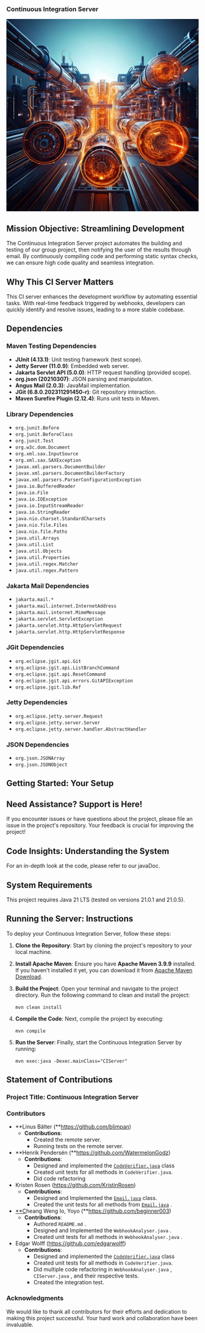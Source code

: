 ### Continuous Integration Server
![Generated by Adobe Firefly](./resources/CI_cover.jpg)
## Mission Objective: Streamlining Development

The Continuous Integration Server project automates the building and testing of our group project, then notifying the user of the results through email. By continuously compiling code and performing static syntax checks, we can ensure high code quality and seamless integration.

## Why This CI Server Matters

This CI server enhances the development workflow by automating essential tasks. With real-time feedback triggered by webhooks, developers can quickly identify and resolve issues, leading to a more stable codebase.

## Dependencies

### Maven Testing Dependencies

- **JUnit (4.13.1)**: Unit testing framework (test scope).
- **Jetty Server (11.0.9)**: Embedded web server.
- **Jakarta Servlet API (5.0.0)**: HTTP request handling (provided scope).
- **org.json (20210307)**: JSON parsing and manipulation.
- **Angus Mail (2.0.3)**: JavaMail implementation.
- **JGit (6.8.0.202311291450-r)**: Git repository interaction.
- **Maven Surefire Plugin (2.12.4)**: Runs unit tests in Maven.

### Library Dependencies

- `org.junit.Before`
- `org.junit.BeforeClass`
- `org.junit.Test`
- `org.w3c.dom.Document`
- `org.xml.sax.InputSource`
- `org.xml.sax.SAXException`
- `javax.xml.parsers.DocumentBuilder`
- `javax.xml.parsers.DocumentBuilderFactory`
- `javax.xml.parsers.ParserConfigurationException`
- `java.io.BufferedReader`
- `java.io.File`
- `java.io.IOException`
- `java.io.InputStreamReader`
- `java.io.StringReader`
- `java.nio.charset.StandardCharsets`
- `java.nio.file.Files`
- `java.nio.file.Paths`
- `java.util.Arrays`
- `java.util.List`
- `java.util.Objects`
- `java.util.Properties`
- `java.util.regex.Matcher`
- `java.util.regex.Pattern`

### Jakarta Mail Dependencies

- `jakarta.mail.*`
- `jakarta.mail.internet.InternetAddress`
- `jakarta.mail.internet.MimeMessage`
- `jakarta.servlet.ServletException`
- `jakarta.servlet.http.HttpServletRequest`
- `jakarta.servlet.http.HttpServletResponse`

### JGit Dependencies

- `org.eclipse.jgit.api.Git`
- `org.eclipse.jgit.api.ListBranchCommand`
- `org.eclipse.jgit.api.ResetCommand`
- `org.eclipse.jgit.api.errors.GitAPIException`
- `org.eclipse.jgit.lib.Ref`

### Jetty Dependencies

- `org.eclipse.jetty.server.Request`
- `org.eclipse.jetty.server.Server`
- `org.eclipse.jetty.server.handler.AbstractHandler`

### JSON Dependencies

- `org.json.JSONArray`
- `org.json.JSONObject`
## Getting Started: Your Setup

## Need Assistance? Support is Here!

If you encounter issues or have questions about the project, please file an issue in the project's repository. Your feedback is crucial for improving the project!

## Code Insights: Understanding the System

For an in-depth look at the code, please refer to our javaDoc.

## System Requirements

This project requires Java 21 LTS (tested on versions 21.0.1 and 21.0.5).

## Running the Server: Instructions

To deploy your Continuous Integration Server, follow these steps:

1. **Clone the Repository**: Start by cloning the project's repository to your local machine.
2. **Install Apache Maven**: Ensure you have **Apache Maven 3.9.9** installed. If you haven't installed it yet, you can download it from [Apache Maven Download](https://maven.apache.org/download.cgi).
3. **Build the Project**: Open your terminal and navigate to the project directory. Run the following command to clean and install the project:
    
    `mvn clean install`
    
4. **Compile the Code**: Next, compile the project by executing:
    
    `mvn compile`
    
5. **Run the Server**: Finally, start the Continuous Integration Server by running:
    
    `mvn exec:java -Dexec.mainClass="CIServer"`
    

## Statement of Contributions

### Project Title: Continuous Integration Server

### Contributors

- **Linus Bälter (**https://github.com/blimpan)
    - **Contributions**:
        - Created the remote server.
        - Running tests on the remote server.
- **Henrik Pendersén (**https://github.com/WatermelonGodz)
    - **Contributions**:
        - Designed and implemented the [`CodeVerifier.java`](http://CodeVerifier.java) class
        - Created unit tests for all methods in `CodeVerifier.java`.
        - Did code refactoring
- Kristen Rosen (https://github.com/KristinRosen)
    - **Contributions**:
        - Designed and Implemented the [`Email.java`](http://Email.java) class.
        - Created the unit tests for all methods from [`Email.java`](http://Email.java) .
- [**C](https://github.com/anotherusername)heang Weng Io, Yoyo (**https://github.com/beginner003)
    - **Contributions**:
        - Authored `README.md` .
        - Designed and Implemented the `WebhookAnalyser.java` .
        - Created unit tests for all methods in `WebhookAnalyser.java` .
- Edgar Wolff (https://github.com/edgarwolff)
    - **Contributions**:
        - Designed and implemented the [`CodeVerifier.java`](http://CodeVerifier.java) class
        - Created unit tests for all methods in `CodeVerifier.java`.
        - Did multiple code refactoring in `WebhookAnalyser.java` , `CIServer.java` , and their respective tests.
        - Created the integration test.

### Acknowledgments

We would like to thank all contributors for their efforts and dedication to making this project successful. Your hard work and collaboration have been invaluable.
